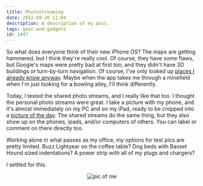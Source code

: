 ```yaml
---
title: Photostreaming
date: 2012-09-26 11:04
description: A description of my post.
tags: gear-and-gadgets
id: 1447
---
```

So what does everyone think of their new iPhone OS?  The maps are getting hammered, but I think they're really cool.  Of course, they have some flaws, but Google's maps were pretty bad at first too, and they didn't have 3D buildings or turn-by-turn navigation.  Of course, I've only looked up <a href="http://theamazingios6maps.tumblr.com/post/32188754909/new-orleans-famously-misplaced-crescent-city" target="_blank">places I already know anyway</a>.  Maybe when the app takes me through a minefield when I'm just looking for a bowling alley, I'll think differently.

Today, I tested the shared photo streams, and I really like that too.  I thought the personal photo streams were great.  I take a picture with my phone, and it's almost immediately on my PC and on my iPad, ready to be cropped into a <a href="/dailyphoto">picture of the day</a>.  The shared streams do the same thing, but they also show up on the phones, ipads, and/or computers of others.  You can label or comment on there directly too.

Working alone in what passes as my office, my options for test pics are pretty limited.  Buzz Lightyear on the coffee table?  Dog beds with Basset Hound sized indentations?  A power strip with all of my plugs and chargers?

I settled for this.

<p style="margin-left: auto; margin-right: auto; text-align: center;"><img alt="pic of me" src="/img/photostreamtest1.jpg"/></p>
